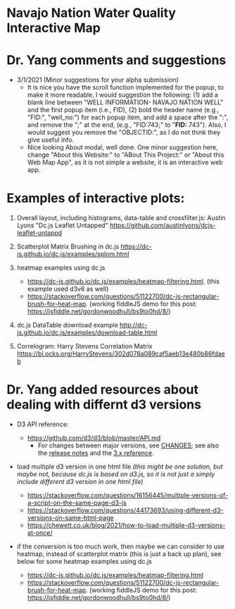 # Navajo Nation Water Quality Interactive Map

# Dr. Yang comments and suggestions

* 3/1/2021 (Minor suggestions for your alpha submission)
  * It is nice you have the scroll function implemented for the popup, to make it more readable, I would suggestion the following: (1) add a blank line between "WELL INFORMATION- NAVAJO NATION WELL" and the first popup item (i.e., FID), (2) bold the header name (e.g., "FID:", "well_no:") for each popup item, and add a space after the ":", and remove the ";" at the end, (e.g., "FID:743;" to  "**FID:** 743"). Also, I would suggest you  remove the "OBJECTID:", as I do not think they give useful info.
  * Nice looking About modal, well done. One minor suggestion here, change "About this Website:" to "ABout This Project:" or "About this Web Map App", as it is not simple a website, it is an interactive web app.


# Examples of interactive plots:
1. Overall layout, including histograms, data-table and crossfilter.js:
Austin Lyons "Dc.js Leaflet Untapped"
https://github.com/austinlyons/dcjs-leaflet-untappd

2. Scatterplot Matrix Brushing in dc.js 
https://dc-js.github.io/dc.js/examples/splom.html

3. heatmap examples using dc.js
    * https://dc-js.github.io/dc.js/examples/heatmap-filtering.html. (this example used d3v6 as well)
    * https://stackoverflow.com/questions/51122700/dc-js-rectangular-brush-for-heat-map. (working fiddleJS demo for this post: https://jsfiddle.net/gordonwoodhull/bs9to0hd/8/)

4. dc.js DataTable download example
http://dc-js.github.io/dc.js/examples/download-table.html


5. Correlogram:
Harry Stevens Correlation Matrix
https://bl.ocks.org/HarryStevens/302d078a089caf5aeb13e480b86fdaeb


# Dr. Yang added resources about dealing with differnt d3 versions
* D3 API reference:
  * https://github.com/d3/d3/blob/master/API.md
    * For changes between major versions, see [CHANGES](https://github.com/d3/d3/blob/master/CHANGES.md); see also the [release notes](https://github.com/d3/d3/releases) and the [3.x reference](https://github.com/d3/d3-3.x-api-reference/blob/master/API-Reference.md).
* load multiple d3 version in one html file *(this might be one solution, but maybe not, because dc.js is based on d3.js, so it is not just a simply include different d3 version in one html file)*
  * https://stackoverflow.com/questions/16156445/multiple-versions-of-a-script-on-the-same-page-d3-js
  * https://stackoverflow.com/questions/44173693/using-different-d3-versions-on-same-html-page
  * https://chewett.co.uk/blog/2021/how-to-load-multiple-d3-versions-at-once/

* if the conversion is too much work, then maybe we can consider to use heatmap, instead of scatterplot matrix (this is just a back up plan), see below for some heatmap examples using dc.js
  * https://dc-js.github.io/dc.js/examples/heatmap-filtering.html
  * https://stackoverflow.com/questions/51122700/dc-js-rectangular-brush-for-heat-map. (working fiddleJS demo for this post: https://jsfiddle.net/gordonwoodhull/bs9to0hd/8/)
 

